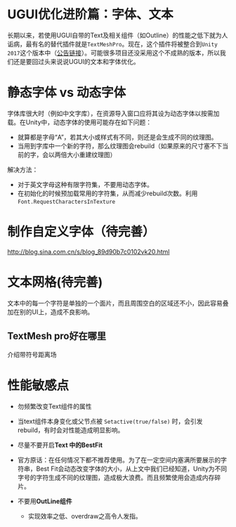 # UGUI优化进阶篇：字体、文本

长期以来，若使用UGUI自带的Text及相关组件（如Outline）的性能之低下就为人诟病，最有名的替代插件就是`TextMeshPro`。现在，这个插件将被整合到`Unity 2017`这个版本中（[公告链接](https://blogs.unity3d.com/2017/03/20/textmesh-pro-joins-unity/)）。可能很多项目还没采用这个不成熟的版本，所以我们还是要回过头来说说UGUI的文本和字体优化。

# 静态字体 vs 动态字体

字体库很大时（例如中文字库），在资源导入窗口应将其设为动态字体以按需加载。在Unity中，动态字体的使用可能存在如下问题：
 - 就算都是字母“A”，若其大小或样式有不同，则还是会生成不同的纹理图。
 - 当用到字库中一个新的字符，那么纹理图会rebuild（如果原来的尺寸塞不下当前的字，会以两倍大小重建纹理图）

解决方法：
- 对于英文字母这种有限字符集，不要用动态字体。
- 在初始化的时候预加载常用的字符集，从而减少rebuild次数。利用 `Font.RequestCharactersInTexture`

# 制作自定义字体（待完善）
http://blog.sina.com.cn/s/blog_89d90b7c0102vk20.html

# 文本网格(待完善)
文本中的每一个字符是单独的一个面片，而且周围空白的区域还不小，因此容易叠加在别的UI上，造成不良影响。

## TextMesh pro好在哪里
介绍带符号距离场


# 性能敏感点
- 勿频繁改变Text组件的属性
 - 当text组件本身变化或父节点被 `Setactive(true/false)` 时，会引发rebuild，有时会对性能造成明显影响。


- 尽量不要开启**Text 中的BestFit**
 - 官方原话：在任何情况下都不推荐使用。为了在一定空间内塞满所要展示的字符串，Best Fit会动态改变字体的大小，从上文中我们已经知道，Unity为不同字号的字符生成不同的纹理图，造成极大浪费。而且频繁使用会造成内存碎片。
 
 
- 不要用**OutLine组件**
  - 实现效率之低、overdraw之高令人发指。
  
  
  